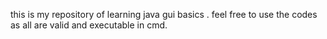 this is my repository of learning java gui basics .
feel free to use the codes as all are valid and executable in cmd.
